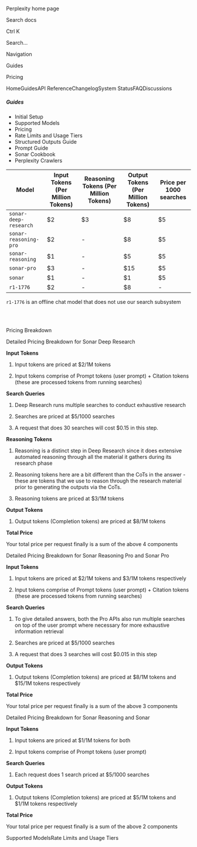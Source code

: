 Perplexity home page

Search docs

Ctrl K

Search...

Navigation

Guides

Pricing

HomeGuidesAPI ReferenceChangelogSystem StatusFAQDiscussions

##### Guides

  * Initial Setup
  * Supported Models
  * Pricing
  * Rate Limits and Usage Tiers
  * Structured Outputs Guide
  * Prompt Guide
  * Sonar Cookbook
  * Perplexity Crawlers

Model| Input Tokens (Per Million Tokens)| Reasoning Tokens (Per Million Tokens)| Output Tokens (Per Million Tokens)| Price per 1000 searches  
---|---|---|---|---  
`sonar-deep-research`| $2| $3| $8| $5  
`sonar-reasoning-pro`| $2| -| $8| $5  
`sonar-reasoning`| $1| -| $5| $5  
`sonar-pro`| $3| -| $15| $5  
`sonar`| $1| -| $1| $5  
`r1-1776`| $2| -| $8| -  
  
`r1-1776` is an offline chat model that does not use our search subsystem

## 

​

Pricing Breakdown

Detailed Pricing Breakdown for Sonar Deep Research

**Input Tokens**

  1. Input tokens are priced at $2/1M tokens

  2. Input tokens comprise of Prompt tokens (user prompt) + Citation tokens (these are processed tokens from running searches)

**Search Queries**

  1. Deep Research runs multiple searches to conduct exhaustive research

  2. Searches are priced at $5/1000 searches

  3. A request that does 30 searches will cost $0.15 in this step.

**Reasoning Tokens**

  1. Reasoning is a distinct step in Deep Research since it does extensive automated reasoning through all the material it gathers during its research phase

  2. Reasoning tokens here are a bit different than the CoTs in the answer - these are tokens that we use to reason through the research material prior to generating the outputs via the CoTs.

  3. Reasoning tokens are priced at $3/1M tokens

**Output Tokens**

  1. Output tokens (Completion tokens) are priced at $8/1M tokens

**Total Price**

Your total price per request finally is a sum of the above 4 components

Detailed Pricing Breakdown for Sonar Reasoning Pro and Sonar Pro

**Input Tokens**

  1. Input tokens are priced at $2/1M tokens and $3/1M tokens respectively

  2. Input tokens comprise of Prompt tokens (user prompt) + Citation tokens (these are processed tokens from running searches)

**Search Queries**

  1. To give detailed answers, both the Pro APIs also run multiple searches on top of the user prompt where necessary for more exhaustive information retrieval

  2. Searches are priced at $5/1000 searches

  3. A request that does 3 searches will cost $0.015 in this step

**Output Tokens**

  1. Output tokens (Completion tokens) are priced at $8/1M tokens and $15/1M tokens respectively

**Total Price**

Your total price per request finally is a sum of the above 3 components

Detailed Pricing Breakdown for Sonar Reasoning and Sonar

**Input Tokens**

  1. Input tokens are priced at $1/1M tokens for both

  2. Input tokens comprise of Prompt tokens (user prompt)

**Search Queries**

  1. Each request does 1 search priced at $5/1000 searches

**Output Tokens**

  1. Output tokens (Completion tokens) are priced at $5/1M tokens and $1/1M tokens respectively

**Total Price**

Your total price per request finally is a sum of the above 2 components

Supported ModelsRate Limits and Usage Tiers
